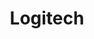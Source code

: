 ---
title: Logitech
slug: logitech
logo: '<path d="m60.8656015 36.3682864c-4.8133511 0-8.5398165-3.6828644-8.5398165-8.5933503 0-4.7570333 3.7264654-8.4398977 8.5398165-8.4398977 4.8133512 0 8.5398166 3.6828644 8.5398166 8.4398977 0 4.7570332-3.8817348 8.5933503-8.5398166 8.5933503zm15.5269392-17.3401534v-5.8312021h-10.4030492c-1.7079634-.7672634-3.4159267-.9207161-5.12389-.9207161-9.0056247 0-15.9927473 6.7519182-15.9927473 15.6521739 0 8.9002558 6.9871226 15.4987213 15.8374779 15.4987213 8.8503554 0 15.837478-6.7519182 15.837478-15.4987213 0-3.0690537-.9316164-5.831202-2.4843103-7.9795396zm-50.1520135 17.3401534c-4.8133512 0-8.5398166-3.6828644-8.5398166-8.5933503 0-4.7570333 3.7264654-8.4398977 8.5398166-8.4398977 4.8133511 0 8.5398165 3.6828644 8.5398165 8.4398977 0 4.7570332-3.571196 8.5933503-8.5398165 8.5933503zm0-24.0920716c-9.0056247 0-15.837478 6.7519182-15.837478 15.4987213 0 8.746803 6.9871227 15.6521739 15.837478 15.6521739s15.8374779-6.7519182 15.8374779-15.4987213c0-8.746803-6.8318532-15.6521739-15.8374779-15.6521739zm-26.2405272 30.3836317h7.29766141v-41.73913039h-7.29766141zm79.6531979 0h7.2976614v-29.4629156h-7.2976614zm-18.7875964 10.28133c-4.8133511 0-8.5398165-3.6828645-8.5398165-8.4398977h-7.4529308c0 8.9002557 6.9871226 15.4987212 15.8374779 15.4987212 8.8503554 0 15.9927474-6.7519182 15.9927474-15.4987212h-7.2976614c-.1552694 4.9104859-3.8817348 8.4398977-8.5398166 8.4398977zm53.5679405-28.0818415c1.086885-3.8363171 3.881734-5.9846547 7.763469-5.9846547s6.831853 2.1483376 7.6082 5.9846547zm8.074008-12.5831202c-9.005625 0-15.682209 6.7519182-15.682209 15.6521739 0 8.9002558 6.055507 15.1918159 15.682209 15.1918159 5.12389 0 9.937241-1.9948849 13.508437-5.5242967l-5.12389-5.0639386c-2.48431 2.455243-5.12389 3.8363171-8.229278 3.8363171-4.192273 0-7.142392-2.4552429-8.074008-5.9846547h23.135139v-1.6879795c0-9.6675192-6.366045-16.4194374-15.2164-16.4194374zm65.523683 0c-3.726465 0-6.831853 1.2276215-9.005624 3.6828645v-15.19181587h-7.297662v41.73913047h7.297662v-15.9590793c0-4.2966752 2.639579-7.0588236 7.142392-7.0588236 4.192273 0 6.521314 2.6086957 6.521314 7.0588236v15.9590793h7.297661v-17.1867008c.310539-8.1329923-4.96862-13.0434783-11.955743-13.0434783zm-32.140764 7.2122762c3.105388 0 5.589698 1.5345269 7.6082 3.8363172l5.12389-5.0639386c-2.950118-3.6828645-7.297661-5.8312021-12.73209-5.8312021-9.005624 0-15.837478 6.7519182-15.837478 15.4987212 0 8.7468031 6.987123 15.4987213 15.837478 15.4987213 5.12389 0 9.781972-2.455243 12.73209-5.8312021l-5.12389-5.0639386c-2.018502 2.1483376-4.658081 3.8363171-7.6082 3.8363171-4.813351 0-8.229278-3.6828644-8.229278-8.4398977-.310538-4.7570332 3.571196-8.4398977 8.229278-8.4398977zm-54.033748-15.34526849h-7.2976615v9.05370839h-3.8817348v6.4450128h3.8817348v22.8644502h7.2976615v-22.8644502h4.192274v-6.4450128h-4.192274zm-18.3217883-4.14322251c-2.6395796 0-4.8133511 2.1483376-4.8133511 5.06393862 0 2.60869565 2.1737715 4.75703325 4.8133511 4.75703325 2.9501185 0 5.1238899-2.1483376 5.1238899-4.75703325-.3105387-2.91560102-2.4843102-5.06393862-5.1238899-5.06393862z" />'
---
